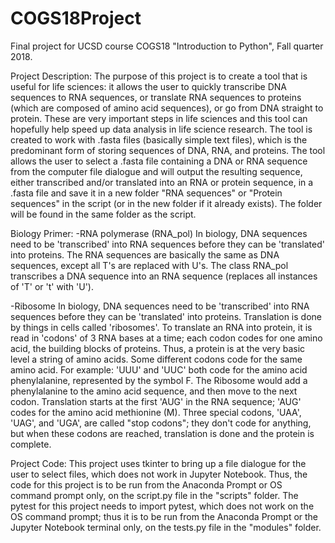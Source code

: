 # COGS18Project
Final project for UCSD course COGS18 "Introduction to Python", Fall quarter 2018.

Project Description:
The purpose of this project is to create a tool that is useful for life sciences: it allows the user to quickly transcribe DNA sequences to RNA sequences, or translate RNA sequences to proteins (which are composed of amino acid sequences), or go from DNA straight to protein. These are very important steps in life sciences and this tool can hopefully help speed up data analysis in life science research.
The tool is created to work with .fasta files (basically simple text files), which is the predominant form of storing sequences of DNA, RNA, and proteins. The tool allows the user to select a .fasta file containing a DNA or RNA sequence from the computer file dialogue and will output the resulting sequence, either transcribed and/or translated into an RNA or protein sequence, in a .fasta file and save it in a new folder "RNA sequences" or "Protein sequences" in the script (or in the new folder if it already exists). The folder will be found in the same folder as the script.

Biology Primer:
-RNA polymerase (RNA_pol)
In biology, DNA sequences need to be 'transcribed' into RNA sequences before they can be 'translated' into proteins. The RNA sequences are basically the same as DNA sequences, except all T's are replaced with U's. The class RNA_pol transcribes a DNA sequence into an RNA sequence (replaces all instances of 'T' or 't' with 'U').

-Ribosome
In biology, DNA sequences need to be 'transcribed' into RNA sequences before they can be 'translated' into proteins. Translation is done by things in cells called 'ribosomes'. To translate an RNA into protein, it is read in 'codons' of 3 RNA bases at a time; each codon codes for one amino acid, the building blocks of proteins. Thus, a protein is at the very basic level a string of amino acids. Some different codons code for the same amino acid. For example:
'UUU' and 'UUC' both code for the amino acid phenylalanine, represented by the symbol F. The Ribosome would add a phenylalanine to the amino acid sequence, and then move to the next codon.
Translation starts at the first 'AUG' in the RNA sequence; 'AUG' codes for the amino acid methionine (M). Three special codons, 'UAA', 'UAG', and 'UGA', are called "stop codons"; they don't code for anything, but when these codons are reached, translation is done and the protein is complete.

Project Code:
This project uses tkinter to bring up a file dialogue for the user to select files, which does not work in Jupyter Notebook. Thus, the code for this project is to be run from the Anaconda Prompt or OS command prompt only, on the script.py file in the "scripts" folder.
The pytest for this project needs to import pytest, which does not work on the OS command prompt; thus it is to be run from the Anaconda Prompt or the Jupyter Notebook terminal only, on the tests.py file in the "modules" folder.
